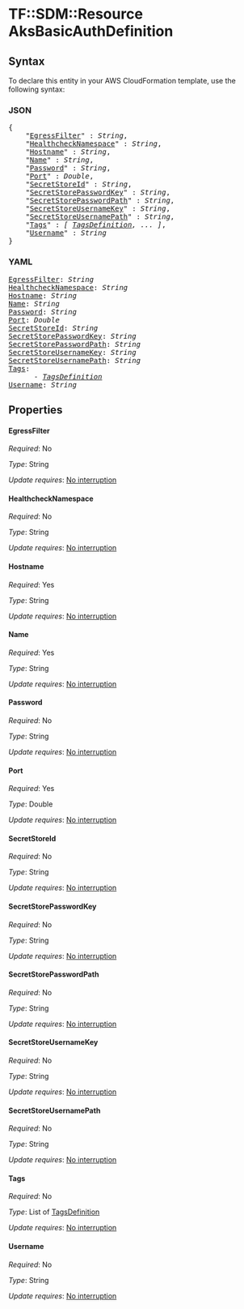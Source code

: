 # TF::SDM::Resource AksBasicAuthDefinition

## Syntax

To declare this entity in your AWS CloudFormation template, use the following syntax:

### JSON

<pre>
{
    "<a href="#egressfilter" title="EgressFilter">EgressFilter</a>" : <i>String</i>,
    "<a href="#healthchecknamespace" title="HealthcheckNamespace">HealthcheckNamespace</a>" : <i>String</i>,
    "<a href="#hostname" title="Hostname">Hostname</a>" : <i>String</i>,
    "<a href="#name" title="Name">Name</a>" : <i>String</i>,
    "<a href="#password" title="Password">Password</a>" : <i>String</i>,
    "<a href="#port" title="Port">Port</a>" : <i>Double</i>,
    "<a href="#secretstoreid" title="SecretStoreId">SecretStoreId</a>" : <i>String</i>,
    "<a href="#secretstorepasswordkey" title="SecretStorePasswordKey">SecretStorePasswordKey</a>" : <i>String</i>,
    "<a href="#secretstorepasswordpath" title="SecretStorePasswordPath">SecretStorePasswordPath</a>" : <i>String</i>,
    "<a href="#secretstoreusernamekey" title="SecretStoreUsernameKey">SecretStoreUsernameKey</a>" : <i>String</i>,
    "<a href="#secretstoreusernamepath" title="SecretStoreUsernamePath">SecretStoreUsernamePath</a>" : <i>String</i>,
    "<a href="#tags" title="Tags">Tags</a>" : <i>[ <a href="tagsdefinition.md">TagsDefinition</a>, ... ]</i>,
    "<a href="#username" title="Username">Username</a>" : <i>String</i>
}
</pre>

### YAML

<pre>
<a href="#egressfilter" title="EgressFilter">EgressFilter</a>: <i>String</i>
<a href="#healthchecknamespace" title="HealthcheckNamespace">HealthcheckNamespace</a>: <i>String</i>
<a href="#hostname" title="Hostname">Hostname</a>: <i>String</i>
<a href="#name" title="Name">Name</a>: <i>String</i>
<a href="#password" title="Password">Password</a>: <i>String</i>
<a href="#port" title="Port">Port</a>: <i>Double</i>
<a href="#secretstoreid" title="SecretStoreId">SecretStoreId</a>: <i>String</i>
<a href="#secretstorepasswordkey" title="SecretStorePasswordKey">SecretStorePasswordKey</a>: <i>String</i>
<a href="#secretstorepasswordpath" title="SecretStorePasswordPath">SecretStorePasswordPath</a>: <i>String</i>
<a href="#secretstoreusernamekey" title="SecretStoreUsernameKey">SecretStoreUsernameKey</a>: <i>String</i>
<a href="#secretstoreusernamepath" title="SecretStoreUsernamePath">SecretStoreUsernamePath</a>: <i>String</i>
<a href="#tags" title="Tags">Tags</a>: <i>
      - <a href="tagsdefinition.md">TagsDefinition</a></i>
<a href="#username" title="Username">Username</a>: <i>String</i>
</pre>

## Properties

#### EgressFilter

_Required_: No

_Type_: String

_Update requires_: [No interruption](https://docs.aws.amazon.com/AWSCloudFormation/latest/UserGuide/using-cfn-updating-stacks-update-behaviors.html#update-no-interrupt)

#### HealthcheckNamespace

_Required_: No

_Type_: String

_Update requires_: [No interruption](https://docs.aws.amazon.com/AWSCloudFormation/latest/UserGuide/using-cfn-updating-stacks-update-behaviors.html#update-no-interrupt)

#### Hostname

_Required_: Yes

_Type_: String

_Update requires_: [No interruption](https://docs.aws.amazon.com/AWSCloudFormation/latest/UserGuide/using-cfn-updating-stacks-update-behaviors.html#update-no-interrupt)

#### Name

_Required_: Yes

_Type_: String

_Update requires_: [No interruption](https://docs.aws.amazon.com/AWSCloudFormation/latest/UserGuide/using-cfn-updating-stacks-update-behaviors.html#update-no-interrupt)

#### Password

_Required_: No

_Type_: String

_Update requires_: [No interruption](https://docs.aws.amazon.com/AWSCloudFormation/latest/UserGuide/using-cfn-updating-stacks-update-behaviors.html#update-no-interrupt)

#### Port

_Required_: Yes

_Type_: Double

_Update requires_: [No interruption](https://docs.aws.amazon.com/AWSCloudFormation/latest/UserGuide/using-cfn-updating-stacks-update-behaviors.html#update-no-interrupt)

#### SecretStoreId

_Required_: No

_Type_: String

_Update requires_: [No interruption](https://docs.aws.amazon.com/AWSCloudFormation/latest/UserGuide/using-cfn-updating-stacks-update-behaviors.html#update-no-interrupt)

#### SecretStorePasswordKey

_Required_: No

_Type_: String

_Update requires_: [No interruption](https://docs.aws.amazon.com/AWSCloudFormation/latest/UserGuide/using-cfn-updating-stacks-update-behaviors.html#update-no-interrupt)

#### SecretStorePasswordPath

_Required_: No

_Type_: String

_Update requires_: [No interruption](https://docs.aws.amazon.com/AWSCloudFormation/latest/UserGuide/using-cfn-updating-stacks-update-behaviors.html#update-no-interrupt)

#### SecretStoreUsernameKey

_Required_: No

_Type_: String

_Update requires_: [No interruption](https://docs.aws.amazon.com/AWSCloudFormation/latest/UserGuide/using-cfn-updating-stacks-update-behaviors.html#update-no-interrupt)

#### SecretStoreUsernamePath

_Required_: No

_Type_: String

_Update requires_: [No interruption](https://docs.aws.amazon.com/AWSCloudFormation/latest/UserGuide/using-cfn-updating-stacks-update-behaviors.html#update-no-interrupt)

#### Tags

_Required_: No

_Type_: List of <a href="tagsdefinition.md">TagsDefinition</a>

_Update requires_: [No interruption](https://docs.aws.amazon.com/AWSCloudFormation/latest/UserGuide/using-cfn-updating-stacks-update-behaviors.html#update-no-interrupt)

#### Username

_Required_: No

_Type_: String

_Update requires_: [No interruption](https://docs.aws.amazon.com/AWSCloudFormation/latest/UserGuide/using-cfn-updating-stacks-update-behaviors.html#update-no-interrupt)

